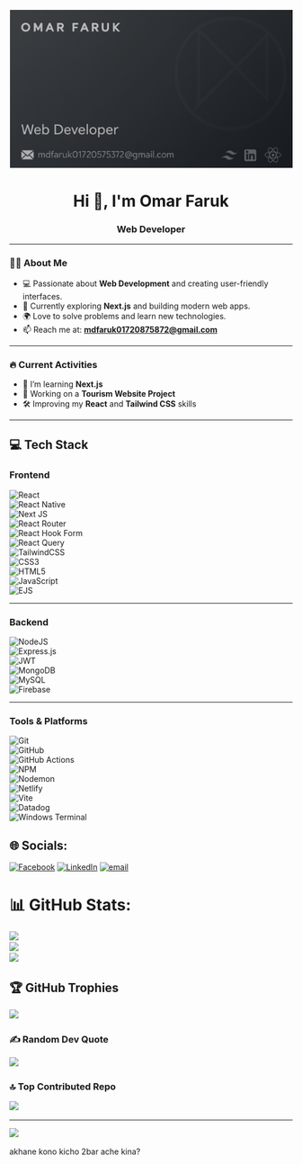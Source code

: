 [![Omar Faruk Banner](https://raw.githubusercontent.com/mdfaruk0172087587/mdfaruk0172087587/main/github.PNG)](https://github.com/mdfaruk0172087587)  

<h1 align="center">Hi 👋, I'm Omar Faruk</h1>
<h3 align="center">Web Developer</h3>

---

### 🧑‍💻 About Me
- 💻 Passionate about **Web Development** and creating user-friendly interfaces.  
- 🚀 Currently exploring **Next.js** and building modern web apps.  
- 🌍 Love to solve problems and learn new technologies.  
- 📫 Reach me at: **mdfaruk01720875872@gmail.com**  

---

### 🔥 Current Activities
- 🌱 I’m learning **Next.js**  
- 💼 Working on a **Tourism Website Project**  
- 🛠 Improving my **React** and **Tailwind CSS** skills  

---

## 💻 Tech Stack

### Frontend  
![React](https://img.shields.io/badge/React-20232A?style=for-the-badge&logo=react&logoColor=61DAFB)  
![React Native](https://img.shields.io/badge/react_native-%2320232a.svg?style=for-the-badge&logo=react&logoColor=%2361DAFB)  
![Next JS](https://img.shields.io/badge/Next-black?style=for-the-badge&logo=next.js&logoColor=white)  
![React Router](https://img.shields.io/badge/React_Router-CA4245?style=for-the-badge&logo=react-router&logoColor=white)  
![React Hook Form](https://img.shields.io/badge/React%20Hook%20Form-%23EC5990.svg?style=for-the-badge&logo=reacthookform&logoColor=white)  
![React Query](https://img.shields.io/badge/-React%20Query-FF4154?style=for-the-badge&logo=react%20query&logoColor=white)  
![TailwindCSS](https://img.shields.io/badge/tailwindcss-%2338B2AC.svg?style=for-the-badge&logo=tailwind-css&logoColor=white)  
![CSS3](https://img.shields.io/badge/css3-%231572B6.svg?style=for-the-badge&logo=css3&logoColor=white)  
![HTML5](https://img.shields.io/badge/html5-%23E34F26.svg?style=for-the-badge&logo=html5&logoColor=white)  
![JavaScript](https://img.shields.io/badge/javascript-%23323330.svg?style=for-the-badge&logo=javascript&logoColor=%23F7DF1E)  
![EJS](https://img.shields.io/badge/ejs-%23B4CA65.svg?style=for-the-badge&logo=ejs&logoColor=black)  

---

### Backend  
![NodeJS](https://img.shields.io/badge/node.js-6DA55F?style=for-the-badge&logo=node.js&logoColor=white)  
![Express.js](https://img.shields.io/badge/express.js-%23404d59.svg?style=for-the-badge&logo=express&logoColor=%2361DAFB)  
![JWT](https://img.shields.io/badge/JWT-black?style=for-the-badge&logo=JSON%20web%20tokens)  
![MongoDB](https://img.shields.io/badge/MongoDB-%234ea94b.svg?style=for-the-badge&logo=mongodb&logoColor=white)  
![MySQL](https://img.shields.io/badge/mysql-4479A1.svg?style=for-the-badge&logo=mysql&logoColor=white)  
![Firebase](https://img.shields.io/badge/firebase-%23039BE5.svg?style=for-the-badge&logo=firebase)  

---

### Tools & Platforms  
![Git](https://img.shields.io/badge/git-%23F05033.svg?style=for-the-badge&logo=git&logoColor=white)  
![GitHub](https://img.shields.io/badge/github-%23121011.svg?style=for-the-badge&logo=github&logoColor=white)  
![GitHub Actions](https://img.shields.io/badge/github%20actions-%232671E5.svg?style=for-the-badge&logo=githubactions&logoColor=white)  
![NPM](https://img.shields.io/badge/NPM-%23CB3837.svg?style=for-the-badge&logo=npm&logoColor=white)  
![Nodemon](https://img.shields.io/badge/NODEMON-%23323330.svg?style=for-the-badge&logo=nodemon&logoColor=%BBDEAD)  
![Netlify](https://img.shields.io/badge/netlify-%23000000.svg?style=for-the-badge&logo=netlify&logoColor=#00C7B7)  
![Vite](https://img.shields.io/badge/vite-%23646CFF.svg?style=for-the-badge&logo=vite&logoColor=white)  
![Datadog](https://img.shields.io/badge/datadog-%23632CA6.svg?style=for-the-badge&logo=datadog&logoColor=white)  
![Windows Terminal](https://img.shields.io/badge/Windows%20Terminal-%234D4D4D.svg?style=for-the-badge&logo=windows-terminal&logoColor=white)  

## 🌐 Socials:
[![Facebook](https://img.shields.io/badge/Facebook-%231877F2.svg?logo=Facebook&logoColor=white)](https://facebook.com/faruk5872a) [![LinkedIn](https://img.shields.io/badge/LinkedIn-%230077B5.svg?logo=linkedin&logoColor=white)](https://linkedin.com/in/omar-faruk8) [![email](https://img.shields.io/badge/Email-D14836?logo=gmail&logoColor=white)](mailto:mdfaruk01720875872@gmail.com) 


# 📊 GitHub Stats:
![](https://github-readme-stats.vercel.app/api?username=mdfaruk0172087587&theme=transparent&hide_border=false&include_all_commits=false&count_private=false)<br/>
![](https://nirzak-streak-stats.vercel.app/?user=mdfaruk0172087587&theme=transparent&hide_border=false)<br/>
![](https://github-readme-stats.vercel.app/api/top-langs/?username=mdfaruk0172087587&theme=transparent&hide_border=false&include_all_commits=false&count_private=false&layout=compact)

## 🏆 GitHub Trophies
![](https://github-profile-trophy.vercel.app/?username=mdfaruk0172087587&theme=radical&no-frame=false&no-bg=true&margin-w=4)

### ✍️ Random Dev Quote
![](https://quotes-github-readme.vercel.app/api?type=horizontal&theme=radical)

### 🔝 Top Contributed Repo
![](https://github-contributor-stats.vercel.app/api?username=mdfaruk0172087587&limit=5&theme=dark&combine_all_yearly_contributions=true)

---
[![](https://visitcount.itsvg.in/api?id=mdfaruk0172087587&icon=0&color=0)](https://visitcount.itsvg.in)

<!-- Proudly created with GPRM ( https://gprm.itsvg.in ) --> akhane kono kicho 2bar ache kina?
